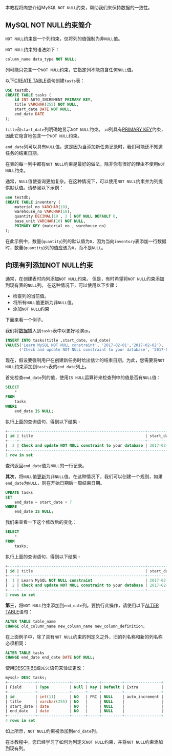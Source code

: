 本教程将向您介绍MySQL `NOT NULL`约束，帮助我们来保持数据的一致性。

## MySQL NOT NULL约束简介

`NOT NULL`约束是一个列约束，仅将列的值强制为非`NULL`值。

`NOT NULL`约束的语法如下：

```sql
column_name data_type NOT NULL;
```

列可能只包含一个`NOT NULL`约束，它指定列不能包含任何`NULL`值。

以下[CREATE TABLE](http://www.yiibai.com/mysql/create-table.html)语句创建`tasts`表：

```sql
USE testdb;
CREATE TABLE tasks (
    id INT AUTO_INCREMENT PRIMARY KEY,
    title VARCHAR(255) NOT NULL,
    start_date DATE NOT NULL,
    end_date DATE
);
```

`title`和`start_date`列明确地显示`NOT NULL`约束。 `id`列具有[PRIMARY KEY](http://www.yiibai.com/mysql/primary-key.html)约束，因此它隐含地包含一个`NOT NULL`约束。

`end_date`列可以具有`NULL`值。这是因为当添加新任务记录时，我们可能还不知道任务的结束日期。

在表的每一列中都有`NOT NULL`约束是最好的做法，除非你有很好的理由不使用`NOT NULL`约束。

通常，`NULL`值使查询更加复杂。在这种情况下，可以使用`NOT NULL`约束并为列提供默认值。请参阅以下示例：

```sql
use testdb;
CREATE TABLE inventory (
    material_no VARCHAR(18),
    warehouse_no VARCHAR(10),
    quantity DECIMAL(19 , 2 ) NOT NULL DEFAULT 0,
    base_unit VARCHAR(10) NOT NULL,
    PRIMARY KEY (material_no , warehouse_no)
);
```

在此示例中，数量(`quantity`)列的默认值为`0`，因为当向`inventory`表添加一行数据时，数量(`quantity`)列的值应该为`0`，而不是`NULL`。

## 向现有列添加NOT NULL约束

通常，在创建表时向列添加`NOT NULL`约束。 但是，有时希望将`NOT NULL`约束添加到现有表的`NULL`列。 在这种情况下，可以使用以下步骤：

- 检查列的当前值。
- 将所有`NULL`值更新为非`NULL`值。
- 添加`NOT NULL`约束

下面来看一个例子。

我们将[数据](http://www.yiibai.com/mysql/insert-statement.html)插入到`tasks`表中以更好地演示。

```sql
INSERT INTO tasks(title ,start_date, end_date)
VALUES('Learn MySQL NOT NULL constraint', '2017-02-01','2017-02-02'),
      ('Check and update NOT NULL constraint to your database', '2017-02-01',NULL);
```

现在，假设要强制用户在创建新任务时给出估计的结束日期。为此，您需要将`NOT NULL`约束添加到`tasts`表的`end_date`列上。

首先检查`end_date`列的值，使用`IS NULL`运算符来检查列中的值是否有`NULL`值：

```sql
SELECT 
    *
FROM
    tasks
WHERE
    end_date IS NULL;
```

执行上面的查询语句，得到以下结果 -

```sql
+----+-------------------------------------------------------+------------+----------+
| id | title                                                 | start_date | end_date |
+----+-------------------------------------------------------+------------+----------+
|  2 | Check and update NOT NULL constraint to your database | 2017-02-01 | NULL     |
+----+-------------------------------------------------------+------------+----------+
1 row in set
```

查询返回`end_date`值为`NULL`的一行记录。

**其次**，将`NULL`值[更新](http://www.yiibai.com/mysql/update-data.html)为非`NULL`值。在这种情况下，我们可以创建一个规则，如果`end_date`为`NULL`，则在开始日期后一周结束日期。

```sql
UPDATE tasks 
SET 
    end_date = start_date + 7
WHERE
    end_date IS NULL;
```

我们来查看一下这个修改后的变化：

```sql
SELECT 
    *
FROM
    tasks;
```

执行上面的查询语句，得到以下结果 -

```sql
+----+-------------------------------------------------------+------------+------------+
| id | title                                                 | start_date | end_date   |
+----+-------------------------------------------------------+------------+------------+
|  1 | Learn MySQL NOT NULL constraint                       | 2017-02-01 | 2017-02-02 |
|  2 | Check and update NOT NULL constraint to your database | 2017-02-01 | 2017-02-08 |
+----+-------------------------------------------------------+------------+------------+
2 rows in set
```

**第三**，将`NOT NULL`约束添加到`end_date`列。要执行此操作，请使用以下[ALTER TABLE](http://www.yiibai.com/mysql/alter-table.html)语句：

```sql
ALTER TABLE table_name
CHANGE old_column_name new_column_name new_column_definition;
```

在上面例子中，除了具有`NOT NULL`约束的列定义之外，旧的列名称和新的列名称必须相同：

```sql
ALTER TABLE tasks 
CHANGE end_date end_date DATE NOT NULL;
```

使用[DESCRIBE](http://www.yiibai.com/mysql/show-columns.html)或`DESC`语句来验证更改：

```sql
mysql> DESC tasks;
+------------+--------------+------+-----+---------+----------------+
| Field      | Type         | Null | Key | Default | Extra          |
+------------+--------------+------+-----+---------+----------------+
| id         | int(11)      | NO   | PRI | NULL    | auto_increment |
| title      | varchar(255) | NO   |     | NULL    |                |
| start_date | date         | NO   |     | NULL    |                |
| end_date   | date         | NO   |     | NULL    |                |
+------------+--------------+------+-----+---------+----------------+
4 rows in set
```

如上所示，`NOT NULL`约束被添加到`end_date`列。

在本教程中，您已经学习了如何为列定义`NOT NULL`约束，并将`NOT NULL`约束添加到现有列。